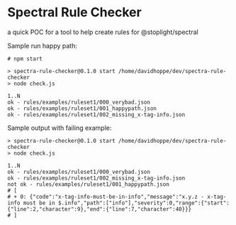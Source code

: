 
# Spectral Rule Checker

a quick POC for a tool to help create rules for @stoplight/spectral


Sample run happy path:
```
# npm start

> spectra-rule-checker@0.1.0 start /home/davidhoppe/dev/spectra-rule-checker
> node check.js

1..N
ok - rules/examples/ruleset1/000_verybad.json
ok - rules/examples/ruleset1/001_happypath.json
ok - rules/examples/ruleset1/002_missing_x-tag-info.json
```

Sample output with failing example:
```
> spectra-rule-checker@0.1.0 start /home/davidhoppe/dev/spectra-rule-checker
> node check.js

1..N
ok - rules/examples/ruleset1/000_verybad.json
ok - rules/examples/ruleset1/002_missing_x-tag-info.json
not ok - rules/examples/ruleset1/001_happypath.json
# [
# + 0: {"code":"x-tag-info-must-be-in-info","message":"x.y.z - x-tag-info must be in $.info","path":["info"],"severity":0,"range":{"start":{"line":2,"character":9},"end":{"line":7,"character":40}}}
# ]
```

